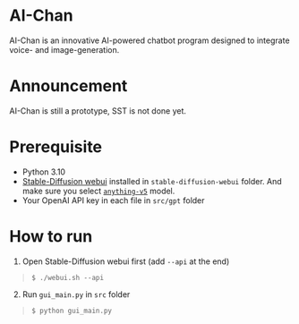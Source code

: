 # AI-Chan
AI-Chan is an innovative AI-powered chatbot program designed to integrate voice- and image-generation.

# Announcement
AI-Chan is still a prototype, SST is not done yet.

# Prerequisite
* Python 3.10
* [Stable-Diffusion webui](https://github.com/AUTOMATIC1111/stable-diffusion-webui) installed in `stable-diffusion-webui` folder. And make sure you select [`anything-v5`](https://huggingface.co/stablediffusionapi/anything-v5) model.
* Your OpenAI API key in each file in `src/gpt` folder

# How to run
1. Open Stable-Diffusion webui first (add `--api` at the end)
> `$ ./webui.sh --api`
2. Run `gui_main.py` in `src` folder 
> `$ python gui_main.py`
